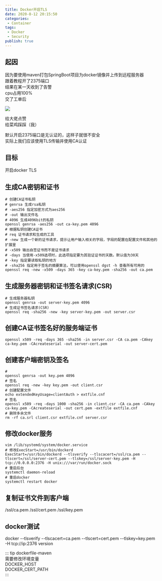 ```yaml
---    
title: Docker开启TLS
date: 2020-8-12 20:15:50
categories:    
 - Container    
tags:    
 - Docker   
 - Security 
publish: true    
---    
```


## 起因

因为要使用maven打包SpringBoot项目为docker镜像并上传到远程服务器  
跟着教程开了2375端口  
结果在某一天收到了告警  
cpu占用100%  
交了工单后  

<img src="https://ikaros-picture.oss-cn-shenzhen.aliyuncs.com/typora/Ikaros/20200812123117.png">

给大佬点赞  
给菜鸡踩踩（我）

默认开启2375端口是无认证的，这样子就很不安全  
实际上我们应该使用TLS传输并使用CA认证

## 目标
开启docker TLS

## 生成CA密钥和证书

```shell
# 创建CA证书私钥
# genrsa 生成rsa私钥
# -aes256 指定加密方式为aes256
# -out 输出文件名   
# 4096 生成4096bit的私钥
openssl genrsa -aes256 -out ca-key.pem 4096
# 根据私钥创建CA证书
# req 证书请求和生成的工具
# -new 生成一个新的证书请求，提示让用户输入相关的字段，字段的配置在配置文件和其他的扩展里
# -x509 输出自签证书而不是证书请求
# -days 当使用-x509选项时，此选项指定要为其验证证书的天数。默认值为30天
# -key 指定要读取私钥的地方
# -sha256 指定用于签名的摘要算法，可以使用openssl dgst -h 查看所有可用的
openssl req -new -x509 -days 365 -key ca-key.pem -sha256 -out ca.pem
```

## 生成服务器密钥和证书签名请求(CSR)

```shell
# 生成服务器私钥
openssl genrsa -out server-key.pem 4096
# 生成证书签名请求(CSR)
openssl req -sha256 -new -key server-key.pem -out server.csr
```

## 创建CA证书签名好的服务端证书
```shell
openssl x509 -req -days 365 -sha256 -in server.csr -CA ca.pem -CAkey ca-key.pem -CAcreateserial -out server-cert.pem
```
## 创建客户端密钥及签名
```shell
# 
openssl genrsa -out key.pem 4096
# 签名
openssl req -new -key key.pem -out client.csr
# 创建配置文件
echo extendedKeyUsage=clientAuth > extfile.cnf
# 签名
openssl x509 -req -days 1000 -sha256 -in client.csr -CA ca.pem -CAkey ca-key.pem -CAcreateserial -out cert.pem -extfile extfile.cnf
# 删除多余文件
rm -rf ca.srl client.csr extfile.cnf server.csr
```

## 修改docker服务
```shell
vim /lib/systemd/system/docker.service
# 修改ExecStart=/usr/bin/dockerd
ExecStart=/usr/bin/dockerd --tlsverify --tlscacert=/ssl/ca.pem --tlscert=/ssl/server-cert.pem --tlskey=/ssl/server-key.pem -H tcp://0.0.0.0:2376 -H unix:///var/run/docker.sock
# 重启后台
systemctl daemon-reload
# 重启docker
systemctl restart docker
```

## 复制证书文件到客户端
/ssl/ca.pem /ssl/cert.pem /ssl/key.pem

## docker测试
docker --tlsverify --tlscacert=ca.pem --tlscert=cert.pem --tlskey=key.pem -H tcp://ip:2376 version

::: tip dockerfile-maven  
需要修改环境变量  
DOCKER_HOST   
DOCKER_CERT_PATH  
:::
